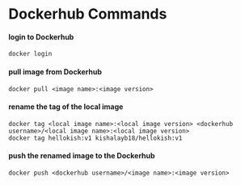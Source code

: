 # Dockerhub Commands

#### login to Dockerhub
```
docker login
```

#### pull image from Dockerhub
```
docker pull <image name>:<image version>
```

#### rename the tag of the local image 
```
docker tag <local image name>:<local image version> <dockerhub username>/<local image name>:<local image version>
docker tag hellokish:v1 kishalayb18/hellokish:v1
```

#### push the renamed image to the Dockerhub
```
docker push <dockerhub username>/<image name>:<image version>
```
